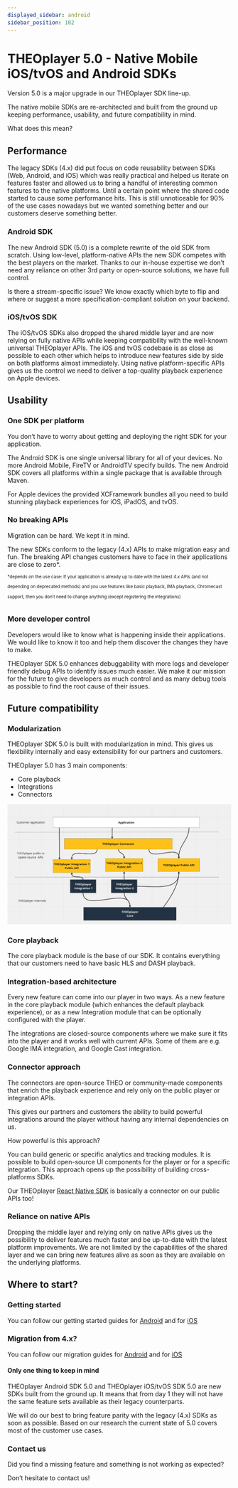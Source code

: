 ```yaml
---
displayed_sidebar: android
sidebar_position: 102
---
```


# THEOplayer 5.0 - Native Mobile iOS/tvOS and Android SDKs

Version 5.0 is a major upgrade in our THEOplayer SDK line-up.

The native mobile SDKs are re-architected and built from the ground up keeping performance, usability, and future compatibility in mind.

What does this mean?

## Performance

The legacy SDKs (4.x) did put focus on code reusability between SDKs (Web, Android, and iOS) which was really practical and helped us iterate on features faster and allowed us to bring a handful of interesting common features to the native platforms. Until a certain point where the shared code started to cause some performance hits.
This is still unnoticeable for 90% of the use cases nowadays but we wanted something better and our customers deserve something better.

### Android SDK

The new Android SDK (5.0) is a complete rewrite of the old SDK from scratch. Using low-level, platform-native APIs the new SDK competes with the best players on the market.
Thanks to our in-house expertise we don’t need any reliance on other 3rd party or open-source solutions, we have full control.

Is there a stream-specific issue? We know exactly which byte to flip and where or suggest a more specification-compliant solution on your backend.

### iOS/tvOS SDK

The iOS/tvOS SDKs also dropped the shared middle layer and are now relying on fully native APIs while keeping compatibility with the well-known universal THEOplayer APIs.
The iOS and tvOS codebase is as close as possible to each other which helps to introduce new features side by side on both platforms almost immediately. Using native platform-specific APIs gives us the control we need to deliver a top-quality playback experience on Apple devices.

## Usability

### One SDK per platform

You don’t have to worry about getting and deploying the right SDK for your application.

The Android SDK is one single universal library for all of your devices. No more Android Mobile, FireTV or AndroidTV specify builds. The new Android SDK covers all platforms within a single package that is available through Maven.

For Apple devices the provided XCFramework bundles all you need to build stunning playback experiences for iOS, iPadOS, and tvOS.

### No breaking APIs

Migration can be hard. We kept it in mind.

The new SDKs conform to the legacy (4.x) APIs to make migration easy and fun. The breaking API changes customers have to face in their applications are close to zero\*.

<sup><sup>
\*depends on the use case:
If your application is already up to date with the latest 4.x APIs (and not depending on deprecated methods) and you use features like basic playback, IMA playback, Chromecast support, then you don’t need to change anything (except registering the integrations)
</sup></sup>

### More developer control

Developers would like to know what is happening inside their applications. We would like to know it too and help them discover the changes they have to make.

THEOplayer SDK 5.0 enhances debuggability with more logs and developer friendly debug APIs to identify issues much easier. We make it our mission for the future to give developers as much control and as many debug tools as possible to find the root cause of their issues.

## Future compatibility

### Modularization

THEOplayer SDK 5.0 is built with modularization in mind. This gives us flexibility internally and easy extensibility for our partners and customers.

THEOplayer 5.0 has 3 main components:

- Core playback
- Integrations
- Connectors

![](../../../../theoplayer/assets/img/theoplayer-5-architecture-00.png)

### Core playback

The core playback module is the base of our SDK. It contains everything that our customers need to have basic HLS and DASH playback.

### Integration-based architecture

Every new feature can come into our player in two ways. As a new feature in the core playback module (which enhances the default playback experience), or as a new Integration module that can be optionally configured with the player.

The integrations are closed-source components where we make sure it fits into the player and it works well with current APIs.
Some of them are e.g. Google IMA integration, and Google Cast integration.

### Connector approach

The connectors are open-source THEO or community-made components that enrich the playback experience and rely only on the public player or integration APIs.

This gives our partners and customers the ability to build powerful integrations around the player without having any internal dependencies on us.

How powerful is this approach?

You can build generic or specific analytics and tracking modules.
It is possible to build open-source UI components for the player or for a specific integration.
This approach opens up the possibility of building cross-platforms SDKs.

Our THEOplayer [React Native SDK](https://www.theoplayer.com/sdk/react-native) is basically a connector on our public APIs too!

### Reliance on native APIs

Dropping the middle layer and relying only on native APIs gives us the possibility to deliver features much faster and be up-to-date with the latest platform improvements. We are not limited by the capabilities of the shared layer and we can bring new features alive as soon as they are available on the underlying platforms.

## Where to start?

### Getting started

You can follow our getting started guides for [Android](./02-android/00-getting-started.md) and for [iOS](./03-ios/00-getting-started.md)

### Migration from 4.x?

You can follow our migration guides for [Android](./02-android/02-migration-from-4.x.md) and for [iOS](./03-ios/02-migration-from-4.x.md)

#### Only one thing to keep in mind

THEOplayer Android SDK 5.0 and THEOplayer iOS/tvOS SDK 5.0 are new SDKs built from the ground up. It means that from day 1 they will not have the same feature sets available as their legacy counterparts.

We will do our best to bring feature parity with the legacy (4.x) SDKs as soon as possible.
Based on our research the current state of 5.0 covers most of the customer use cases.

### Contact us

Did you find a missing feature and something is not working as expected?

Don’t hesitate to contact us!
